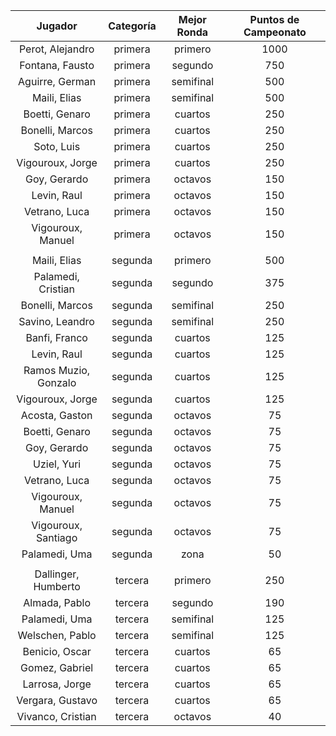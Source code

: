 |       Jugador        |  Categoría  |  Mejor Ronda  |  Puntos de Campeonato  |
|:--------------------:|:-----------:|:-------------:|:----------------------:|
|   Perot, Alejandro   |   primera   |    primero    |          1000          |
|   Fontana, Fausto    |   primera   |    segundo    |          750           |
|   Aguirre, German    |   primera   |   semifinal   |          500           |
|     Maili, Elias     |   primera   |   semifinal   |          500           |
|    Boetti, Genaro    |   primera   |    cuartos    |          250           |
|   Bonelli, Marcos    |   primera   |    cuartos    |          250           |
|      Soto, Luis      |   primera   |    cuartos    |          250           |
|   Vigouroux, Jorge   |   primera   |    cuartos    |          250           |
|     Goy, Gerardo     |   primera   |    octavos    |          150           |
|     Levin, Raul      |   primera   |    octavos    |          150           |
|    Vetrano, Luca     |   primera   |    octavos    |          150           |
|  Vigouroux, Manuel   |   primera   |    octavos    |          150           |
|                      |             |               |                        |
|     Maili, Elias     |   segunda   |    primero    |          500           |
|  Palamedi, Cristian  |   segunda   |    segundo    |          375           |
|   Bonelli, Marcos    |   segunda   |   semifinal   |          250           |
|   Savino, Leandro    |   segunda   |   semifinal   |          250           |
|    Banfi, Franco     |   segunda   |    cuartos    |          125           |
|     Levin, Raul      |   segunda   |    cuartos    |          125           |
| Ramos Muzio, Gonzalo |   segunda   |    cuartos    |          125           |
|   Vigouroux, Jorge   |   segunda   |    cuartos    |          125           |
|    Acosta, Gaston    |   segunda   |    octavos    |           75           |
|    Boetti, Genaro    |   segunda   |    octavos    |           75           |
|     Goy, Gerardo     |   segunda   |    octavos    |           75           |
|     Uziel, Yuri      |   segunda   |    octavos    |           75           |
|    Vetrano, Luca     |   segunda   |    octavos    |           75           |
|  Vigouroux, Manuel   |   segunda   |    octavos    |           75           |
| Vigouroux, Santiago  |   segunda   |    octavos    |           75           |
|    Palamedi, Uma     |   segunda   |     zona      |           50           |
|                      |             |               |                        |
| Dallinger, Humberto  |   tercera   |    primero    |          250           |
|    Almada, Pablo     |   tercera   |    segundo    |          190           |
|    Palamedi, Uma     |   tercera   |   semifinal   |          125           |
|   Welschen, Pablo    |   tercera   |   semifinal   |          125           |
|    Benicio, Oscar    |   tercera   |    cuartos    |           65           |
|    Gomez, Gabriel    |   tercera   |    cuartos    |           65           |
|    Larrosa, Jorge    |   tercera   |    cuartos    |           65           |
|   Vergara, Gustavo   |   tercera   |    cuartos    |           65           |
|  Vivanco, Cristian   |   tercera   |    octavos    |           40           |